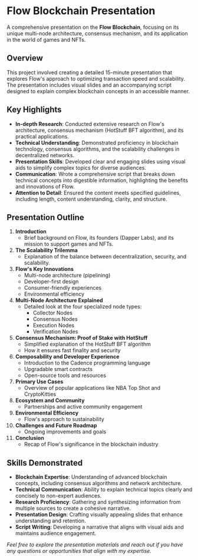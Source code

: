 # Flow Blockchain Presentation

A comprehensive presentation on the **Flow Blockchain**, focusing on its unique multi-node architecture, consensus mechanism, and its application in the world of games and NFTs.

## Overview

This project involved creating a detailed 15-minute presentation that explores Flow's approach to optimizing transaction speed and scalability. The presentation includes visual slides and an accompanying script designed to explain complex blockchain concepts in an accessible manner.

## Key Highlights

- **In-depth Research**: Conducted extensive research on Flow's architecture, consensus mechanism (HotStuff BFT algorithm), and its practical applications.
- **Technical Understanding**: Demonstrated proficiency in blockchain technology, consensus algorithms, and the scalability challenges in decentralized networks.
- **Presentation Skills**: Developed clear and engaging slides using visual aids to simplify complex topics for diverse audiences.
- **Communication**: Wrote a comprehensive script that breaks down technical concepts into digestible information, highlighting the benefits and innovations of Flow.
- **Attention to Detail**: Ensured the content meets specified guidelines, including length, content understanding, clarity, and structure.

## Presentation Outline

1. **Introduction**
   - Brief background on Flow, its founders (Dapper Labs), and its mission to support games and NFTs.
2. **The Scalability Trilemma**
   - Explanation of the balance between decentralization, security, and scalability.
3. **Flow's Key Innovations**
   - Multi-node architecture (pipelining)
   - Developer-first design
   - Consumer-friendly experiences
   - Environmental efficiency
4. **Multi-Node Architecture Explained**
   - Detailed look at the four specialized node types:
     - Collector Nodes
     - Consensus Nodes
     - Execution Nodes
     - Verification Nodes
5. **Consensus Mechanism: Proof of Stake with HotStuff**
   - Simplified explanation of the HotStuff BFT algorithm
   - How it ensures fast finality and security
6. **Composability and Developer Experience**
   - Introduction to the Cadence programming language
   - Upgradable smart contracts
   - Open-source tools and resources
7. **Primary Use Cases**
   - Overview of popular applications like NBA Top Shot and CryptoKitties
8. **Ecosystem and Community**
   - Partnerships and active community engagement
9. **Environmental Efficiency**
   - Flow's approach to sustainability
10. **Challenges and Future Roadmap**
    - Ongoing improvements and goals
11. **Conclusion**
    - Recap of Flow's significance in the blockchain industry

## Skills Demonstrated

- **Blockchain Expertise**: Understanding of advanced blockchain concepts, including consensus algorithms and network architecture.
- **Technical Communication**: Ability to explain technical topics clearly and concisely to non-expert audiences.
- **Research Proficiency**: Gathering and synthesizing information from multiple sources to create a cohesive narrative.
- **Presentation Design**: Crafting visually appealing slides that enhance understanding and retention.
- **Script Writing**: Developing a narrative that aligns with visual aids and maintains audience engagement.

*Feel free to explore the presentation materials and reach out if you have any questions or opportunities that align with my expertise.*
